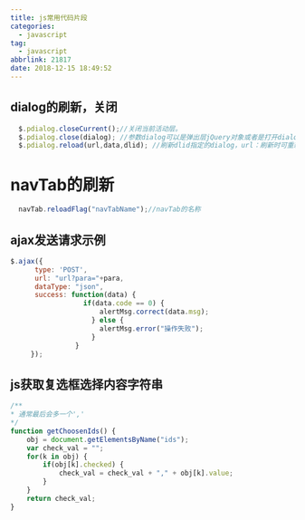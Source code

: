 ```yaml
---
title: js常用代码片段
categories:
  - javascript
tag:
  - javascript
abbrlink: 21817
date: 2018-12-15 18:49:52
---
```


<!-- more -->

## dialog的刷新，关闭

```javascript
  $.pdialog.closeCurrent();//关闭当前活动层。
  $.pdialog.close(dialog); //参数dialog可以是弹出层jQuery对象或者是打开dialog层时的dlgId.
  $.pdialog.reload(url,data,dlid); //刷新dlid指定的dialog，url：刷新时可重新指定加载数据的url, data：为加载数据时所需的参数  
```

# navTab的刷新

```javascript
  navTab.reloadFlag("navTabName");//navTab的名称
```

## ajax发送请求示例

```javascript
$.ajax({
      type: 'POST',
      url: "url?para="+para,
      dataType: "json",
      success: function(data) {
                  if(data.code == 0) {
                      alertMsg.correct(data.msg);
                    } else {
                      alertMsg.error("操作失败");
                    }
                }
     });
```

## js获取复选框选择内容字符串

```javascript
/**
* 通常最后会多一个','
*/
function getChoosenIds() {
	obj = document.getElementsByName("ids");
	var check_val = "";
	for(k in obj) {
		if(obj[k].checked) {
			check_val = check_val + "," + obj[k].value;
		}
	}
	return check_val;
}
```
